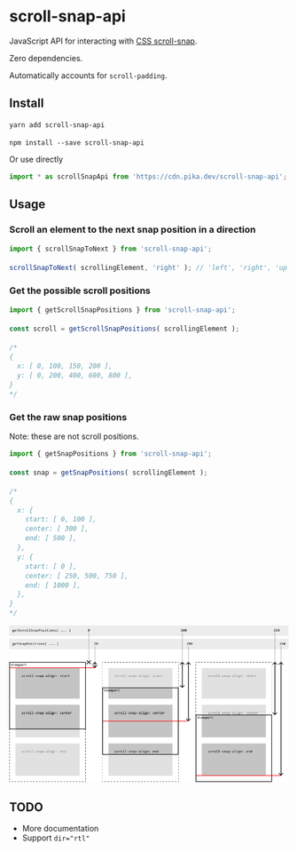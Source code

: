 # scroll-snap-api

JavaScript API for interacting with [CSS scroll-snap](https://developer.mozilla.org/en-US/docs/Web/CSS/CSS_Scroll_Snap).

Zero dependencies.

Automatically accounts for `scroll-padding`.

## Install

```shell
yarn add scroll-snap-api

npm install --save scroll-snap-api
```

Or use directly

```js
import * as scrollSnapApi from 'https://cdn.pika.dev/scroll-snap-api';
```

## Usage

### Scroll an element to the next snap position in a direction

```js
import { scrollSnapToNext } from 'scroll-snap-api';

scrollSnapToNext( scrollingElement, 'right' ); // 'left', 'right', 'up', 'down'
```

### Get the possible scroll positions

```js
import { getScrollSnapPositions } from 'scroll-snap-api';

const scroll = getScrollSnapPositions( scrollingElement );

/*
{
  x: [ 0, 100, 150, 200 ],
  y: [ 0, 200, 400, 600, 800 ],
}
*/
```

### Get the raw snap positions

Note: these are not scroll positions.

```js
import { getSnapPositions } from 'scroll-snap-api';

const snap = getSnapPositions( scrollingElement );

/*
{
  x: {
    start: [ 0, 100 ],
    center: [ 300 ],
    end: [ 500 ],
  },
  y: {
    start: [ 0 ],
    center: [ 250, 500, 750 ],
    end: [ 1000 ],
  },
}
*/
```

![Diagram showing difference between function calls](.github/explain.png)

## TODO

- More documentation
- Support `dir="rtl"`
